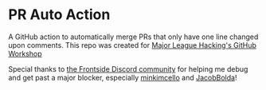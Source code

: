 # PR Auto Action

A GitHub action to automatically merge PRs that only have one line changed upon comments. This repo was created for [Major League Hacking's GitHub Workshop](https://github.com/MLH/mlh-localhost-github)

Special thanks to [the Frontside Discord community](https://discord.gg/YxWuzm4WR4) for helping me debug and get past a major blocker, especially [minkimcello](github.com/minkimcello) and [JacobBolda](github.com/jacobbolda)!
